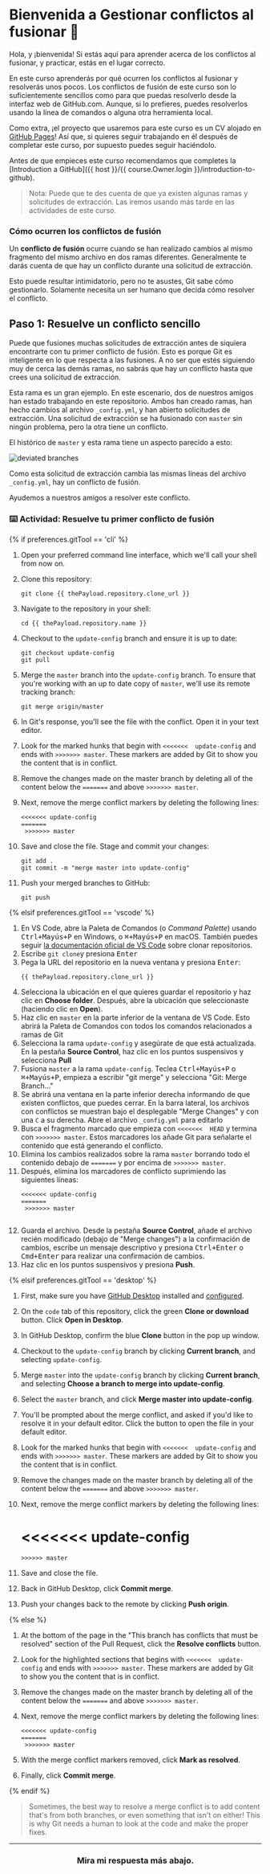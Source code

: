 # Bienvenida a Gestionar conflictos al fusionar :tada:

Hola, y ¡bienvenida! Si estás aquí para aprender acerca de los conflictos al fusionar, y practicar, estás en el lugar correcto.

En este curso aprenderás por qué ocurren los conflictos al fusionar y resolverás unos pocos. Los conflictos de fusión de este curso son lo suficientemente sencillos como para que puedas resolverlo desde la interfaz web de GitHub.com. Aunque, si lo prefieres, puedes resolverlos usando la línea de comandos o alguna otra herramienta local.

Como extra, ¡el proyecto que usaremos para este curso es un CV alojado en [GitHub Pages](https://help.github.com/en/categories/github-pages-basics)! Así que, si quieres seguir trabajando en él después de completar este curso, por supuesto puedes seguir haciéndolo.

Antes de que empieces este curso recomendamos que completes la [Introduction a GitHub]({{ host }}/{{ course.Owner.login }}/introduction-to-github). 

> Nota: Puede que te des cuenta de que ya existen algunas ramas y solicitudes de extracción. Las iremos usando más tarde en las actividades de este curso.

### Cómo ocurren los conflictos de fusión

Un **conflicto de fusión** ocurre cuando se han realizado cambios al mismo fragmento del mismo archivo en dos ramas diferentes. Generalmente te darás cuenta de que hay un conflicto durante una solicitud de extracción.

Esto puede resultar intimidatorio, pero no te asustes, Git sabe cómo gestionarlo. Solamente necesita un ser humano que decida cómo resolver el conflicto.

## Paso 1: Resuelve un conflicto sencillo

Puede que fusiones muchas solicitudes de extracción antes de siquiera encontrarte con tu primer conflicto de fusión. Esto es porque Git es inteligente en lo que respecta a las fusiones. A no ser que estés siguiendo muy de cerca las demás ramas, no sabrás que hay un conflicto hasta que crees una solicitud de extracción.

Esta rama es un gran ejemplo. En este escenario, dos de nuestros amigos han estado trabajando en este repositorio. Ambos han creado ramas, han hecho cambios al archivo `_config.yml`, y han abierto solicitudes de extracción. Una solicitud de extracción se ha fusionado con `master` sin ningún problema, pero la otra tiene un conflicto.

El histórico de `master` y esta rama tiene un aspecto parecido a esto:

![deviated branches](https://user-images.githubusercontent.com/13326548/36703493-b8f4d5ee-1b10-11e8-9f95-4ec9993fe704.png)

Como esta solicitud de extracción cambia las mismas líneas del archivo `_config.yml`, hay un conflicto de fusión. 

Ayudemos a nuestros amigos a resolver este conflicto.

### :keyboard: Actividad: Resuelve tu primer conflicto de fusión

{% if preferences.gitTool == 'cli' %}

1. Open your preferred command line interface, which we'll call your shell from now on.
1. Clone this repository:
      ```shell
     git clone {{ thePayload.repository.clone_url }}
      ```
1. Navigate to the repository in your shell:
      ```shell
      cd {{ thePayload.repository.name }}
      ```
1. Checkout to the `update-config` branch and ensure it is up to date:
    ```shell
    git checkout update-config
    git pull
    ```
1. Merge the `master` branch into the `update-config` branch. To ensure that you're working with an up to date copy of `master`, we'll use its remote tracking branch:
    ```shell
    git merge origin/master
    ```
1. In Git's response, you'll see the file with the conflict. Open it in your text editor.
1. Look for the marked hunks that begin with  `<<<<<<<  update-config` and ends with `>>>>>>> master`. These markers are added by Git to show you the content that is in conflict.
1. Remove the changes made on the master branch by deleting all of the content below the `=======` and above `>>>>>>> master`.
1. Next, remove the merge conflict markers by deleting the following lines:

       <<<<<<< update-config
       =======
        >>>>>>> master

1. Save and close the file. Stage and commit your changes:
    ```shell
    git add .
    git commit -m "merge master into update-config"
    ```
1. Push your merged branches to GitHub:
    ```shell
    git push
    ```

{% elsif preferences.gitTool == 'vscode' %}
1. En VS Code, abre la Paleta de Comandos (o _Command Palette_) usando <kbd>Ctrl+Mayús+P</kbd> en Windows, o <kbd>⌘+Mayús+P</kbd> en macOS. También puedes seguir [la documentación oficial de VS Code](https://code.visualstudio.com/docs/editor/versioncontrol#_cloning-a-repository) sobre clonar repositorios.
1. Escribe `git clone`y presiona <kbd>Enter</kbd>
2. Pega la URL del repositorio en la nueva ventana y presiona <kbd>Enter</kbd>:
      ```shell
      {{ thePayload.repository.clone_url }}
      ```
3. Selecciona la ubicación en el que quieres guardar el repositorio y haz clic en **Choose folder**. Después, abre la ubicación que seleccionaste (haciendo clic en **Open**).  
4. Haz clic en `master` en la parte inferior de la ventana de VS Code. Esto abrirá la Paleta de Comandos con todos los comandos relacionados a ramas de Git
5. Selecciona la rama `update-config` y asegúrate de que está actualizada. En la pestaña **Source Control**, haz clic en los puntos suspensivos y selecciona **Pull**
6. Fusiona `master` a la rama `update-config`. Teclea <kbd>Ctrl+Mayús+P</kbd> o <kbd>⌘+Mayús+P</kbd>, empieza a escribir "git merge" y selecciona "Git: Merge Branch..."
7. Se abrirá una ventana en la parte inferior derecha informando de que existen conflictos, que puedes cerrar. En la barra lateral, los archivos con conflictos se muestran bajo el desplegable "Merge Changes" y con una `C` a su derecha. Abre el archivo `_config.yml` para editarlo
8. Busca el fragmento marcado que empieza con `<<<<<<<  HEAD` y termina con `>>>>>>> master`. Estos marcadores los añade Git para señalarte el contenido que está generando el conflicto. 
9. Elimina los cambios realizados sobre la rama `master` borrando todo el contenido debajo de `=======` y por encima de `>>>>>>> master`.
10. Después, elimina los marcadores de conflicto suprimiendo las siguientes líneas:
       ```
       <<<<<<< update-config
       =======
        >>>>>>> master
        
11. Guarda el archivo. Desde la pestaña **Source Control**, añade el archivo recién modificado (debajo de "Merge changes") a la confirmación de cambios, escribe un mensaje descriptivo y presiona <kbd>Ctrl+Enter</kbd> o <kbd>Cmd+Enter</kbd> para realizar una confirmación de cambios.
12. Haz clic en los puntos suspensivos y presiona **Push**.

{% elsif preferences.gitTool == 'desktop' %}

1. First, make sure you have [GitHub Desktop](https://desktop.github.com/) installed and [configured](https://help.github.com/en/desktop/getting-started-with-github-desktop/authenticating-to-github). 
2. On the `code` tab of this repository, click the green **Clone or download** button. Click **Open in Desktop**. 
3. In GitHub Desktop, confirm the blue **Clone** button in the pop up window. 
4. Checkout to the `update-config` branch by clicking **Current branch**, and selecting `update-config`. 
5. Merge `master` into the `update-config` branch by clicking **Current branch**, and selecting **Choose a branch to merge into update-config**. 
6. Select the `master` branch, and click **Merge master into update-config**.
7. You'll be prompted about the merge conflict, and asked if you'd like to resolve it in your default editor. Click the button to open the file in your default editor. 
8. Look for the marked hunks that begin with  `<<<<<<<  update-config` and ends with `>>>>>>> master`. These markers are added by Git to show you the content that is in conflict.
9. Remove the changes made on the master branch by deleting all of the content below the `=======` and above `>>>>>>> master`.
10. Next, remove the merge conflict markers by deleting the following lines:

       <<<<<<< update-config
       =======
        >>>>>> master

11. Save and close the file.
12. Back in GitHub Desktop, click **Commit merge**.
13. Push your changes back to the remote by clicking **Push origin**.

{% else %}

1. At the bottom of the page in the "This branch has conflicts that must be resolved" section of the Pull Request, click the **Resolve conflicts** button.
2. Look for the highlighted sections that begins with  `<<<<<<<  update-config` and ends with `>>>>>>> master`. These markers are added by Git to show you the content that is in conflict.
3. Remove the changes made on the master branch by deleting all of the content below the `=======` and above `>>>>>>> master`.
4. Next, remove the merge conflict markers by deleting the following lines:

       <<<<<<< update-config
       =======
        >>>>>>> master

5. With the merge conflict markers removed, click **Mark as resolved**.
6. Finally, click **Commit merge**.

{% endif %}

> Sometimes, the best way to resolve a merge conflict is to add content that's from both branches, or even something that isn't on either! This is why Git needs a human to look at the code and make the proper fixes.

<hr>
<h3 align="center">Mira mi respuesta más abajo.</h3>

